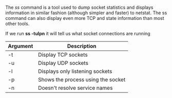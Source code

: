 The _ss_ command is a tool used to dump socket statistics and displays information in similar fashion (although simpler and faster) to netstat. The ss command can also display even more TCP and state information than most other tools.

If we run **ss -tulpn** it will tell us what socket connections are running

| **Argument** | **Description** |
| ---- | ---- |
| -t | Display TCP sockets |
| -u | Display UDP sockets |
| -l | Displays only listening sockets |
| -p | Shows the process using the socket |
| -n | Doesn't resolve service names |

